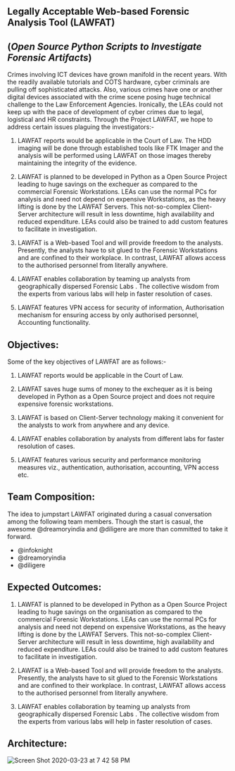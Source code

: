 ## Legally Acceptable Web-based Forensic Analysis Tool (LAWFAT)
## (*Open Source Python Scripts to Investigate Forensic Artifacts*)

Crimes involving ICT devices have grown manifold in the recent years. With the readily available tutorials and COTS hardware, cyber criminals are pulling off sophisticated attacks. Also, various crimes have one or another digital devices associated with the crime scene posing huge technical challenge to the Law Enforcement Agencies. Ironically, the LEAs could not keep up with the pace of development of cyber crimes due to legal, logistical and HR constraints. Through the Project LAWFAT, we hope to address certain issues plaguing the investigators:-

1.	LAWFAT reports would be applicable in the Court of Law. The HDD imaging will be done through established tools like FTK Imager and the analysis will be performed using LAWFAT on those images thereby maintaining the integrity of the evidence.

2.  LAWFAT is planned to be developed in Python as a Open Source Project leading to huge savings on the exchequer as compared to the commercial Forensic Workstations. LEAs can use the normal PCs for analysis and need not depend on expensive Workstations, as the heavy lifting is done by the LAWFAT Servers. This not-so-complex Client-Server architecture will result in less downtime, high availability and reduced expenditure. LEAs could also be trained to add custom features to facilitate in investigation.

3.	LAWFAT is a Web-based Tool and will provide freedom to the analysts. Presently, the analysts have to sit glued to the Forensic Workstations and are confined to their workplace. In contrast, LAWFAT allows access to the authorised personnel from literally anywhere.

4.	LAWFAT enables collaboration by teaming up analysts from geographically dispersed Forensic Labs . The collective wisdom from the experts from various labs will help in faster resolution of cases. 

5.	LAWFAT features VPN access for security of information, Authorisation mechanism for ensuring access by only authorised personnel, Accounting functionality.

## Objectives:

Some of the key objectives of LAWFAT are as follows:-

1.   LAWFAT reports would be applicable in the Court of Law.

2.   LAWFAT saves huge sums of money to the exchequer as it is being developed in Python as a Open Source project and does not require expensive forensic workstations.

3.   LAWFAT is based on Client-Server technology making it convenient for the analysts to work from anywhere and any device.

4.   LAWFAT enables collaboration by analysts from different labs for faster resolution of cases.

5.   LAWFAT features various security and performance monitoring measures viz., authentication, authorisation, accounting, VPN access etc.

## Team Composition:
The idea to jumpstart LAWFAT originated during a casual conversation among the following team members. Though the start is casual, the awesome @dreamoryindia and @diligere are more than committed to take it forward. 

- @infoknight
- @dreamoryindia
- @diligere

## Expected Outcomes:

1.   LAWFAT is planned to be developed in Python as a Open Source Project leading to huge savings on the organisation as compared to the commercial Forensic Workstations. LEAs can use the normal PCs for analysis and need not depend on expensive Workstations, as the heavy lifting is done by the LAWFAT Servers. This not-so-complex Client-Server architecture will result in less downtime, high availability and reduced expenditure. LEAs could also be trained to add custom features to facilitate in investigation.

2.   LAWFAT is a Web-based Tool and will provide freedom to the analysts. Presently, the analysts have to sit glued to the Forensic Workstations and are confined to their workplace. In contrast, LAWFAT allows access to the authorised personnel from literally anywhere.

3.   LAWFAT enables collaboration by teaming up analysts from geographically dispersed Forensic Labs . The collective wisdom from the experts from various labs will help in faster resolution of cases. 

## Architecture:

![Screen Shot 2020-03-23 at 7 42 58 PM](https://user-images.githubusercontent.com/47718912/77326472-df016800-6d3f-11ea-9b99-b97f7ae478bb.png)
